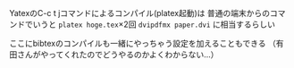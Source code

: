 YatexのC-c t jコマンドによるコンパイル(platex起動)は
普通の端末からのコマンドでいうと
`platex hoge.tex`×2回
`dvipdfmx paper.dvi`
に相当するらしい

ここにbibtexのコンパイルも一緒にやっちゃう設定を加えることもできる
（有田さんがやってくれたのでどうやるのかよくわからない…）